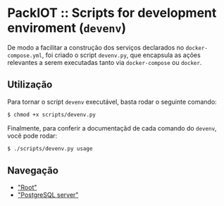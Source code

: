 # PackIOT :: Scripts for development enviroment (`devenv`)

De modo a facilitar a construção dos serviços declarados no `docker-compose.yml`, foi criado o script `devenv.py`, que
encapsula as ações relevantes a serem executadas tanto via `docker-compose` ou `docker`.

## Utilização

Para tornar o script `devenv` executável, basta rodar o seguinte comando:
```bash
$ chmod +x scripts/devenv.py
```

Finalmente, para conferir a documentaçãd de cada comando do `devenv`, você pode rodar:
```bash
$ ./scripts/devenv.py usage
```

## Navegação

* ["Root"](../README.md)
* ["PostgreSQL server"](../database/README.md) 
